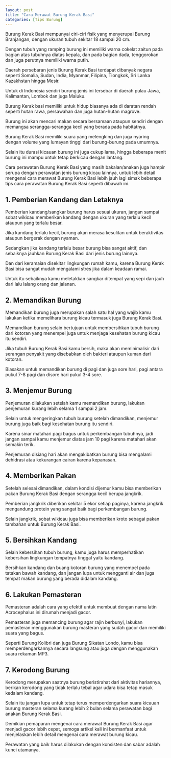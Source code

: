```yaml
---
layout: post
title: "Cara Merawat Burung Kerak Basi"
categories: [Tips Burung]
---
```


Burung Kerak Basi mempunyai ciri-ciri fisik yang menyerupai Burung Branjangan, dengan ukuran tubuh sekitar 18 sampai 20 cm.

Dengan tubuh yang ramping burung ini memiliki warna cokelat zaitun pada bagian atas tubuhnya diatas kepala, dan pada bagian dada, tenggorokan dan juga perutnya memiliki warna putih.

Daerah persebaran jenis Burung Kerak Basi terdapat dibanyak negara seperti Somalia, Sudan, India, Myanmar, Filipina, Tiongkok, Sri Lanka Kazakhstan hingga Mesir.

Untuk di Indonesia sendiri burung jenis ini tersebar di daerah pulau Jawa, Kalimantan, Lombok dan juga Maluku.

Burung Kerak basi memiliki untuk hidup biasanya ada di daratan rendah seperti hutan rawa, persawahan dan juga hutan-hutan magrove.

Burung ini akan mencari makan secara bersamaan ataupun sendiri dengan memangsa serangga-serangga kecil yang berada pada habitatnya.

Burung Kerak Basi memiliki suara yang melengking dan juga nyaring dengan volume yang lumayan tinggi dari burung-burung pada umumnya.

Selain itu durasi kicauan burung ini juga cukup lama, hingga beberapa menit burung ini mampu untuk tetap berkicau dengan lantang.

Cara perawatan Burung Kerak Basi yang masih bakalan/anakan juga hampir serupa dengan perawatan jenis burung kicau lainnya, untuk lebih detail mengenai cara merawat Burung Kerak Basi lebih jauh lagi simak beberapa tips cara perawatan Burung Kerak Basi seperti dibawah ini.

## 1. Pemberian Kandang dan Letaknya

Pemberian kandang/sangkar burung harus sesuai ukuran, jangan sampai sobat wikicau memberikan kandang dengan ukuran yang terlalu kecil ataupun yang terlalu besar.

Jika kandang terlalu kecil, burung akan merasa kesulitan untuk beraktivitas ataupun bergerak dengan nyaman.

Sedangkan jika kandang terlalu besar burung bisa sangat aktif, dan sebaiknya jauhkan Burung Kerak Basi dari jenis burung lainnya.

Dan dari keramaian disekitar lingkungan rumah kamu, karena Burung Kerak Basi bisa sangat mudah mengalami stres jika dalam keadaan ramai.

Untuk itu sebaiknya kamu meletakkan sangkar ditempat yang sepi dan jauh dari lalu lalang orang dan jalanan.

## 2. Memandikan Burung

Memandikan burung juga merupakan salah satu hal yang wajib kamu lakukan ketika memelihara burung kicau termasuk juga Burung Kerak Basi.

Memandikan burung selain bertujuan untuk membersihkan tubuh burung dari kotoran yang menempel juga untuk menjaga kesehatan burung kicau itu sendiri.

Jika tubuh Burung Kerak Basi kamu bersih, maka akan meminimalisir dari serangan penyakit yang disebabkan oleh bakteri ataupun kuman dari kotoran.

Biasakan untuk memandikan burung di pagi dan juga sore hari, pagi antara pukul 7-8 pagi dan disore hari pukul 3-4 sore.

## 3. Menjemur Burung

Penjemuran dilakukan setelah kamu memandikan burung, lakukan penjemuran kurang lebih selama 1 sampai 2 jam.

Selain untuk mengeringkan tubuh burung setelah dimandikan, menjemur burung juga baik bagi kesehatan burung itu sendiri.

Karena sinar matahari pagi bagus untuk perkembangan tubuhnya, jadi jangan sampai kamu menjemur diatas jam 10 pagi karena matahari akan semakin terik.

Penjemuran disiang hari akan mengakibatkan burung bisa mengalami dehidrasi atau kekurangan cairan karena kepanasan.

## 4. Memberikan Pakan

Setelah selesai dimandikan, dalam kondisi dijemur kamu bisa memberikan pakan Burung Kerak Basi dengan serangga kecil berupa jangkrik.

Pemberian jangkrik diberikan sekitar 5 ekor setiap paginya, karena jangkrik mengandung protein yang sangat baik bagi perkembangan burung.

Selain jangkrik, sobat wikicau juga bisa memberikan kroto sebagai pakan tambahan untuk Burung Kerak Basi.

## 5. Bersihkan Kandang

Selain kebersihan tubuh burung, kamu juga harus memperhatikan kebersihan lingkungan tempatnya tinggal yaitu kandang.

Bersihkan kandang dan buang kotoran burung yang menempel pada tatakan bawah kandang, dan jangan lupa untuk mengganti air dan juga tempat makan burung yang berada didalam kandang.

## 6. Lakukan Pemasteran

Pemasteran adalah cara yang efektif untuk membuat dengan nama latin Acrocephalus ini dirumah menjadi gacor.

Pemasteran juga memancing burung agar rajin berbunyi, lakukan pemasteran menggunakan burung masteran yang sudah gacor dan memiliki suara yang bagus.

Seperti Burung Kolibri dan juga Burung Sikatan Londo, kamu bisa memperdengarkannya secara langsung atau juga dengan menggunakan suara rekaman MP3.

## 7. Kerodong Burung

Kerodong merupakan saatnya burung beristirahat dari aktivitas hariannya, berikan kerodong yang tidak terlalu tebal agar udara bisa tetap masuk kedalam kandang.

Selain itu jangan lupa untuk tetap terus memperdengarkan suara kicauan burung masteran selama kurang lebih 2 bulan selama perawatan bagi anakan Burung Kerak Basi.

Demikian pemaparan mengenai cara merawat Burung Kerak Basi agar menjadi gacor lebih cepat, semoga artikel kali ini bermanfaat untuk menjelaskan lebih detail mengenai cara merawat burung kicau.

Perawatan yang baik harus dilakukan dengan konsisten dan sabar adalah kunci utamanya.